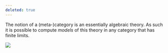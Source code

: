 ```yaml
---
deleted: true
---
```


The notion of a (meta-)category is an essentially algebraic theory. As such it is possible to compute *models* of this theory in any category that has finite limits.

![](frct-001A)
